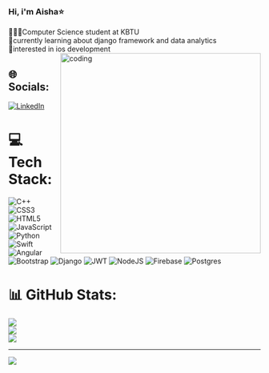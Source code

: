 ### Hi, i'm Aisha⭐️

 👩🏻‍💻Computer Science student at KBTU<br/>
 🫧currently learning about django framework and data analytics<br/>
 🫧interested in ios development
 <img align = "right" alt = "coding" width= "400" src = "https://assets-v2.lottiefiles.com/a/f2c7b4b4-1180-11ee-a424-ef00b7a877a3/GNbDDkX4b9.gif">

## 🌐 Socials:
[![LinkedIn](https://img.shields.io/badge/LinkedIn-%230077B5.svg?logo=linkedin&logoColor=white)](https://linkedin.com/in/aisha-ospanova-a48676241) 

# 💻 Tech Stack:
![C++](https://img.shields.io/badge/c++-%2300599C.svg?style=for-the-badge&logo=c%2B%2B&logoColor=white) ![CSS3](https://img.shields.io/badge/css3-%231572B6.svg?style=for-the-badge&logo=css3&logoColor=white) ![HTML5](https://img.shields.io/badge/html5-%23E34F26.svg?style=for-the-badge&logo=html5&logoColor=white) ![JavaScript](https://img.shields.io/badge/javascript-%23323330.svg?style=for-the-badge&logo=javascript&logoColor=%23F7DF1E) ![Python](https://img.shields.io/badge/python-3670A0?style=for-the-badge&logo=python&logoColor=ffdd54) ![Swift](https://img.shields.io/badge/swift-F54A2A?style=for-the-badge&logo=swift&logoColor=white) ![Angular](https://img.shields.io/badge/angular-%23DD0031.svg?style=for-the-badge&logo=angular&logoColor=white) ![Bootstrap](https://img.shields.io/badge/bootstrap-%238511FA.svg?style=for-the-badge&logo=bootstrap&logoColor=white) ![Django](https://img.shields.io/badge/django-%23092E20.svg?style=for-the-badge&logo=django&logoColor=white) ![JWT](https://img.shields.io/badge/JWT-black?style=for-the-badge&logo=JSON%20web%20tokens) ![NodeJS](https://img.shields.io/badge/node.js-6DA55F?style=for-the-badge&logo=node.js&logoColor=white) ![Firebase](https://img.shields.io/badge/Firebase-039BE5?style=for-the-badge&logo=Firebase&logoColor=white) ![Postgres](https://img.shields.io/badge/postgres-%23316192.svg?style=for-the-badge&logo=postgresql&logoColor=white)
# 📊 GitHub Stats:
![](https://github-readme-stats.vercel.app/api?username=mapofthemoon&theme=dark&hide_border=false&include_all_commits=false&count_private=false)<br/>
![](https://github-readme-streak-stats.herokuapp.com/?user=mapofthemoon&theme=dark&hide_border=false)<br/>
![](https://github-readme-stats.vercel.app/api/top-langs/?username=mapofthemoon&theme=dark&hide_border=false&include_all_commits=false&count_private=false&layout=compact)

---
[![](https://visitcount.itsvg.in/api?id=mapofthemoon&icon=4&color=5)](https://visitcount.itsvg.in)

<!-- Proudly created with GPRM ( https://gprm.itsvg.in ) -->
